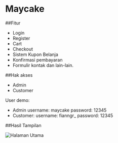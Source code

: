 # Maycake



##Fitur
- Login
- Register
- Cart
- Checkout
- Sistem Kupon Belanja
- Konfirmasi pembayaran
- Formulir kontak
dan lain-lain.

##Hak akses
- Admin
- Customer

User demo:
- Admin
username: maycake
password: 12345
- Customer:
username: fianngr_
password: 12345

##Hasil Tampilan

![Halaman Utama](https://user-images.githubusercontent.com/99815229/234785112-a1bd6ab6-699b-4a68-a4c7-3bdce47997cf.png)
